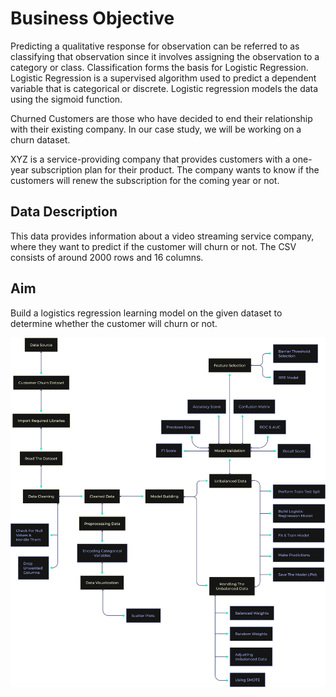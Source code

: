 # Business Objective

Predicting a qualitative response for observation can be referred to as classifying that observation since it involves assigning the observation to a category or class. Classification forms the basis for Logistic Regression. Logistic Regression is a supervised algorithm used to predict a dependent variable that is categorical or discrete. Logistic regression models the data using the sigmoid function.

Churned Customers are those who have decided to end their relationship with their existing company. In our case study, we will be working on a churn dataset.

XYZ is a service-providing company that provides customers with a one-year subscription plan for their product. The company wants to know if the customers will renew the subscription for the coming year or not.

 

## Data Description 

This data provides information about a video streaming service company, where they want to predict if the customer will churn or not. The CSV consists of around 2000 rows and 16 columns.

 

## Aim

Build a logistics regression learning model on the given dataset to determine whether the customer will churn or not.

![arch_diagram](arch_diagram.png)